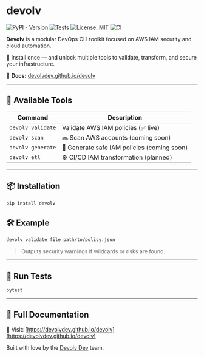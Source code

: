 # devolv

[![PyPI - Version](https://img.shields.io/pypi/v/devolv)](https://pypi.org/project/devolv/)
[![Tests](https://github.com/devolvdev/devolv/actions/workflows/test.yml/badge.svg)](https://github.com/devolvdev/devolv/actions)
[![License: MIT](https://img.shields.io/badge/license-MIT-blue.svg)](https://opensource.org/licenses/MIT)
![CI](https://github.com/YOUR_USERNAME/devolv/actions/workflows/test.yml/badge.svg)

**Devolv** is a modular DevOps CLI toolkit focused on AWS IAM security and cloud automation.

🔧 Install once — and unlock multiple tools to validate, transform, and secure your infrastructure.

📖 **Docs:** [devolvdev.github.io/devolv](https://devolvdev.github.io/devolv)

---

## 🧰 Available Tools

| Command                | Description                                |
|------------------------|--------------------------------------------|
| `devolv validate`      | Validate AWS IAM policies (✅ live)        |
| `devolv scan`          | 🔜 Scan AWS accounts (coming soon)         |
| `devolv generate`      | 🧠 Generate safe IAM policies (coming soon)|
| `devolv etl`           | ⚙️ CI/CD IAM transformation (planned)      |

---

## 📦 Installation

```bash
pip install devolv
```

## 🛠 Example

```bash
devolv validate file path/to/policy.json
```

> Outputs security warnings if wildcards or risks are found.

---

## 🧪 Run Tests

```bash
pytest
```

---

## 🧰 Full Documentation

📖 Visit: [https://devolvdev.github.io/devolv](https://devolvdev.github.io/devolv)

Built with love by the [Devolv Dev](https://github.com/devolvdev) team.
